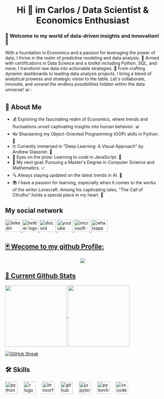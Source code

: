 <h1 align="center">Hi 👋 im Carlos / Data Scientist & Economics Enthusiast

### 🌟 Welcome to my world of data-driven insights and innovation! 🌟
With a foundation in Economics and a passion for leveraging the power of data, I thrive in the realm of predictive modeling and data analysis. 💼 Armed with certifications in Data Science and a toolkit including Python, SQL, and more, I transform raw data into actionable strategies. 🚀 From crafting dynamic dashboards to leading data analysis projects, I bring a blend of analytical prowess and strategic vision to the table. Let's collaborate, innovate, and unravel the endless possibilities hidden within the data universe! 📊💡



## 🚀 About Me
- 💰 Exploring the fascinating realm of Economics, where trends and fluctuations unveil captivating insights into human behavior. 📊
- 👓 Sharpening my Object-Oriented Programming (OOP) skills in Python. 🐍
- 🤓 Currently immersed in "Deep Learning: A Visual Approach" by Andrew Glassner. 📖
- 👀 Eyes on the prize: Learning to code in JavaScript. 🎡
- 🎯 My next goal: Pursuing a Master's Degree in Computer Science and Mathematics. 📈
- 🔍 Always staying updated on the latest trends in AI. 🤖
- 📚 I have a passion for learning, especially when it comes to the works of the writer Lovecraft. Among his captivating tales, "The Call of Cthulhu" holds a special place in my heart. 🦑

## My social network
<div align="left">
  <a href="https://www.linkedin.com/in/carlosortizg" target="_blank"><img src="https://raw.githubusercontent.com/maurodesouza/profile-readme-generator/master/src/assets/icons/social/linkedin/default.svg" width="52" height="40" alt="linkedin logo"  /><www.google.com>
  <a href="https://twitter.com/Carlosortiz_210" target="_blank"><img src="https://raw.githubusercontent.com/maurodesouza/profile-readme-generator/master/src/assets/icons/social/twitter/default.svg" width="52" height="40" alt="twitter logo"  />
  <img src="https://raw.githubusercontent.com/maurodesouza/profile-readme-generator/master/src/assets/icons/social/discord/default.svg" width="52" height="40" alt="discord logo"  />
  <a href="https://www.youtube.com/channel/UCzhSePFUjdlc_2NE3CPK-5g" target="_blank"><img src="https://raw.githubusercontent.com/maurodesouza/profile-readme-generator/master/src/assets/icons/social/youtube/default.svg" width="52" height="40" alt="youtube logo"  />
  <a href="mailto:carlosortiz-21@outlook.com" target="_blank"><img src="https://raw.githubusercontent.com/maurodesouza/profile-readme-generator/master/src/assets/icons/social/microsoft-outlook/default.svg" width="52" height="40" alt="microsoft-outlook logo"  />
  <a href="https://wa.me/+573118106883" target="_blank"><img src="https://raw.githubusercontent.com/maurodesouza/profile-readme-generator/master/src/assets/icons/social/whatsapp/default.svg" width="52" height="40" alt="whatsapp logo"  />
</div>


###
## 🃏 Wecome to my github Profile: 
<div align="center">
  <img src="https://profile-counter.glitch.me/carlosortiz-21/count.svg?"  />
</div>

###
## 🦾 Current Github Stats 
<a href="https://github.com/anuraghazra/github-readme-stats">
  <img height=200 align="center" src="https://github-readme-stats.vercel.app/api?username=carlosortiz-21&show_icons=true&theme=shadow_blue" />
</a>
<a href="https://github.com/anuraghazra/convoychat">
  <img height=200 align="center" src="https://github-readme-stats.vercel.app/api/top-langs?username=CarlosOrtiz-21&layout=compact&langs_count=8&card_width=320" />
</a>
<div align="left">
  
<a href="https://git.io/streak-stats"><img src="https://github-readme-streak-stats.herokuapp.com?user=CarlosOrtiz-21&theme=shadow-blue" alt="GitHub Streak" /></a>
  


  
<div align="left">
 
## 🛠 Skills
<div align="left">
  <img src="https://cdn.jsdelivr.net/gh/devicons/devicon/icons/python/python-original.svg" height="40" alt="python logo"  />
  <img width="12" />
  <img src="https://cdn.jsdelivr.net/gh/devicons/devicon/icons/r/r-original.svg" height="40" alt="r logo"  />
  <img width="12" />
  <img src="https://cdn.jsdelivr.net/gh/devicons/devicon/icons/tensorflow/tensorflow-original.svg" height="40" alt="tensorflow logo"  />
  <img width="12" />
  <img src="https://cdn.jsdelivr.net/gh/devicons/devicon/icons/github/github-original.svg" height="40" alt="github logo"  />
  <img width="12" />
  <img src="https://cdn.jsdelivr.net/gh/devicons/devicon/icons/jupyter/jupyter-original.svg" height="40" alt="jupyter logo"  />
  <img width="12" />
  <img src="https://cdn.jsdelivr.net/gh/devicons/devicon/icons/pytorch/pytorch-original.svg" height="40" alt="pytorch logo"  />
  <img width="12" />
  <img src="https://cdn.jsdelivr.net/gh/devicons/devicon/icons/vscode/vscode-original.svg" height="40" alt="vscode logo"  />
</div>





